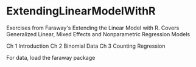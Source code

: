 # ExtendingLinearModelWithR
Exercises from Faraway's Extending the Linear Model with R. 
Covers Generalized Linear, Mixed Effects and Nonparametric Regression Models

Ch 1 Introduction
Ch 2 Binomial Data
Ch 3 Counting Regression

For data, load the faraway package
